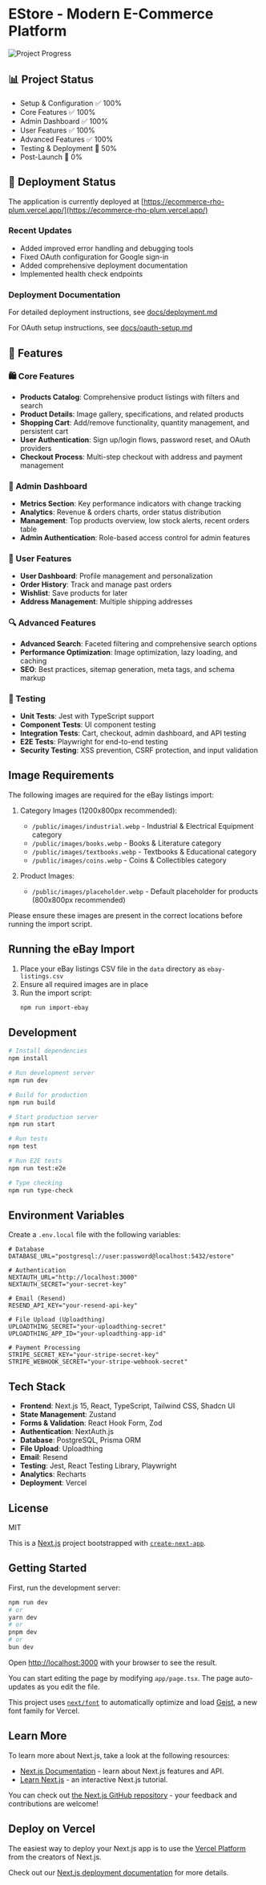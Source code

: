 # EStore - Modern E-Commerce Platform

![Project Progress](https://progress-bar.dev/79/?title=Progress)

## 📊 Project Status
- Setup & Configuration    ✅ 100%
- Core Features           ✅ 100%
- Admin Dashboard         ✅ 100%
- User Features           ✅ 100%
- Advanced Features       ✅ 100%
- Testing & Deployment    🔄 50%
- Post-Launch             🚧 0%

## 🚀 Deployment Status

The application is currently deployed at [https://ecommerce-rho-plum.vercel.app/](https://ecommerce-rho-plum.vercel.app/)

### Recent Updates
- Added improved error handling and debugging tools
- Fixed OAuth configuration for Google sign-in
- Added comprehensive deployment documentation
- Implemented health check endpoints

### Deployment Documentation
For detailed deployment instructions, see [docs/deployment.md](docs/deployment.md)

For OAuth setup instructions, see [docs/oauth-setup.md](docs/oauth-setup.md)

## 🌟 Features

### 🛍️ Core Features
- **Products Catalog**: Comprehensive product listings with filters and search
- **Product Details**: Image gallery, specifications, and related products
- **Shopping Cart**: Add/remove functionality, quantity management, and persistent cart
- **User Authentication**: Sign up/login flows, password reset, and OAuth providers
- **Checkout Process**: Multi-step checkout with address and payment management

### 👑 Admin Dashboard
- **Metrics Section**: Key performance indicators with change tracking
- **Analytics**: Revenue & orders charts, order status distribution
- **Management**: Top products overview, low stock alerts, recent orders table
- **Admin Authentication**: Role-based access control for admin features

### 👤 User Features
- **User Dashboard**: Profile management and personalization
- **Order History**: Track and manage past orders
- **Wishlist**: Save products for later
- **Address Management**: Multiple shipping addresses

### 🔍 Advanced Features
- **Advanced Search**: Faceted filtering and comprehensive search options
- **Performance Optimization**: Image optimization, lazy loading, and caching
- **SEO**: Best practices, sitemap generation, meta tags, and schema markup

### 🧪 Testing
- **Unit Tests**: Jest with TypeScript support
- **Component Tests**: UI component testing
- **Integration Tests**: Cart, checkout, admin dashboard, and API testing
- **E2E Tests**: Playwright for end-to-end testing
- **Security Testing**: XSS prevention, CSRF protection, and input validation

## Image Requirements

The following images are required for the eBay listings import:

1. Category Images (1200x800px recommended):
   - `/public/images/industrial.webp` - Industrial & Electrical Equipment category
   - `/public/images/books.webp` - Books & Literature category
   - `/public/images/textbooks.webp` - Textbooks & Educational category
   - `/public/images/coins.webp` - Coins & Collectibles category

2. Product Images:
   - `/public/images/placeholder.webp` - Default placeholder for products (800x800px recommended)

Please ensure these images are present in the correct locations before running the import script.

## Running the eBay Import

1. Place your eBay listings CSV file in the `data` directory as `ebay-listings.csv`
2. Ensure all required images are in place
3. Run the import script:
   ```bash
   npm run import-ebay
   ```

## Development

```bash
# Install dependencies
npm install

# Run development server
npm run dev

# Build for production
npm run build

# Start production server
npm run start

# Run tests
npm test

# Run E2E tests
npm run test:e2e

# Type checking
npm run type-check
```

## Environment Variables

Create a `.env.local` file with the following variables:

```env
# Database
DATABASE_URL="postgresql://user:password@localhost:5432/estore"

# Authentication
NEXTAUTH_URL="http://localhost:3000"
NEXTAUTH_SECRET="your-secret-key"

# Email (Resend)
RESEND_API_KEY="your-resend-api-key"

# File Upload (Uploadthing)
UPLOADTHING_SECRET="your-uploadthing-secret"
UPLOADTHING_APP_ID="your-uploadthing-app-id"

# Payment Processing
STRIPE_SECRET_KEY="your-stripe-secret-key"
STRIPE_WEBHOOK_SECRET="your-stripe-webhook-secret"
```

## Tech Stack

- **Frontend**: Next.js 15, React, TypeScript, Tailwind CSS, Shadcn UI
- **State Management**: Zustand
- **Forms & Validation**: React Hook Form, Zod
- **Authentication**: NextAuth.js
- **Database**: PostgreSQL, Prisma ORM
- **File Upload**: Uploadthing
- **Email**: Resend
- **Testing**: Jest, React Testing Library, Playwright
- **Analytics**: Recharts
- **Deployment**: Vercel

## License

MIT

This is a [Next.js](https://nextjs.org) project bootstrapped with [`create-next-app`](https://nextjs.org/docs/app/api-reference/cli/create-next-app).

## Getting Started

First, run the development server:

```bash
npm run dev
# or
yarn dev
# or
pnpm dev
# or
bun dev
```

Open [http://localhost:3000](http://localhost:3000) with your browser to see the result.

You can start editing the page by modifying `app/page.tsx`. The page auto-updates as you edit the file.

This project uses [`next/font`](https://nextjs.org/docs/app/building-your-application/optimizing/fonts) to automatically optimize and load [Geist](https://vercel.com/font), a new font family for Vercel.

## Learn More

To learn more about Next.js, take a look at the following resources:

- [Next.js Documentation](https://nextjs.org/docs) - learn about Next.js features and API.
- [Learn Next.js](https://nextjs.org/learn) - an interactive Next.js tutorial.

You can check out [the Next.js GitHub repository](https://github.com/vercel/next.js) - your feedback and contributions are welcome!

## Deploy on Vercel

The easiest way to deploy your Next.js app is to use the [Vercel Platform](https://vercel.com/new?utm_medium=default-template&filter=next.js&utm_source=create-next-app&utm_campaign=create-next-app-readme) from the creators of Next.js.

Check out our [Next.js deployment documentation](https://nextjs.org/docs/app/building-your-application/deploying) for more details.
